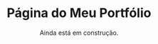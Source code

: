 <div align="center">
  <h1>Página do Meu Portfólio</h1>

  <p>Ainda está em construção.</p>
</div>

